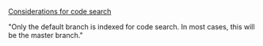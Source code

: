 [Considerations for code search](https://help.github.com/articles/searching-code/)

"Only the default branch is indexed for code search. In most cases, this will be the master branch."